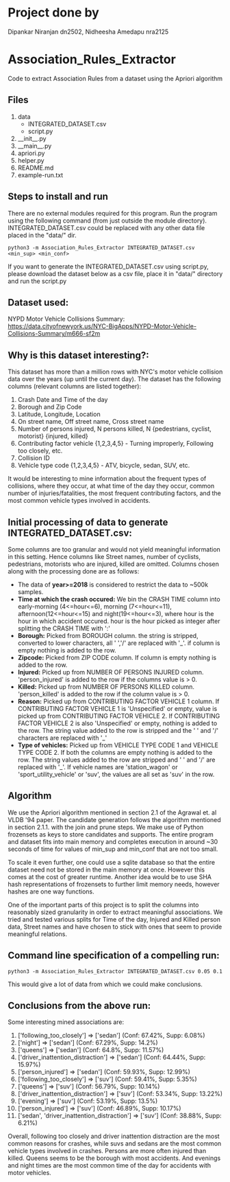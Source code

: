 # Project done by
Dipankar Niranjan dn2502, Nidheesha Amedapu nra2125
# Association_Rules_Extractor
Code to extract Association Rules from a dataset using the Apriori algorithm

## Files
<ol>
<li>data
  <ul>
    <li>INTEGRATED_DATASET.csv</li>
    <li>script.py</li>
  </ul>
</li>
<li>__init__.py</li>
<li>__main__.py</li>
<li>apriori.py</li>
<li>helper.py</li>
<li>README.md</li>
<li>example-run.txt</li>
</ol>

## Steps to install and run

<p>There are no external modules required for this program. Run the program using the following command (from just outside the module directory). INTEGRATED_DATASET.csv could be replaced with any other data file placed in the "data/" dir.</p>

```
python3 -m Association_Rules_Extractor INTEGRATED_DATASET.csv <min_sup> <min_conf>
```
If you want to generate the INTEGRATED_DATASET.csv using script.py, please download the dataset below as a csv file, place it in "data/" directory and run the script.py

## Dataset used:
NYPD Motor Vehicle Collisions Summary:
https://data.cityofnewyork.us/NYC-BigApps/NYPD-Motor-Vehicle-Collisions-Summary/m666-sf2m

## Why is this dataset interesting?:
<p>This dataset has more than a million rows with NYC's motor vehicle collision data over the years (up until the current day). The dataset has the following columns (relevant columns are listed together):
</p>  
<ol>
<li> Crash Date and Time of the day</li>
<li> Borough and Zip Code</li>
<li> Latitude, Longitude, Location</li>
<li> On street name, Off street name, Cross street name</li>
<li> Number of persons injured, N persons killed, N {pedestrians, cyclist, motorist} {injured, killed} </li>
<li> Contributing factor vehicle {1,2,3,4,5} - Turning improperly, Following too closely, etc. </li>
<li> Collision ID </li>
<li> Vehicle type code {1,2,3,4,5} - ATV, bicycle, sedan, SUV, etc. </li>
</ol>
<p>It would be interesting to mine information about the frequent types of collisions, where they occur, at what time of the day they occur, common number of injuries/fatalities, the most frequent contributing factors, and the most common vehicle types involved in accidents.</p>

## Initial processing of data to generate INTEGRATED_DATASET.csv:
Some columns are too granular and would not yield meaningful information in this setting. Hence columns like Street names, number of cyclists, pedestrians, motorists who are injured, killed are omitted. Columns chosen along with the processing done are as follows:
- The data of <b>year>=2018</b> is considered to restrict the data to ~500k samples.
- <b>Time at which the crash occured:</b> We bin the CRASH TIME column into early-morning (4<=hour<=6), morning (7<=hour<=11), afternoon(12<=hour<=15) and night(19<=hour<=3), where hour is the hour in which accident occured. hour is the hour picked as integer after splitting the CRASH TIME with ':'
- <b>Borough:</b> Picked from BOROUGH column. the string is stripped, converted to lower characters, all ' ','/' are replaced with '_'. if column is empty nothing is added to the row.
- <b>Zipcode:</b> Picked from ZIP CODE column. If column is empty nothing is added to the row.
- <b>Injured:</b> Picked up from NUMBER OF PERSONS INJURED column. 'person_injured' is added to the row if the columns value is > 0.
- <b>Killed:</b> Picked up from NUMBER OF PERSONS KILLED column. 'person_killed' is added to the row if the column value is > 0.
- <b>Reason:</b> Picked up from CONTRIBUTING FACTOR VEHICLE 1 column. If CONTRIBUTING FACTOR VEHICLE 1 is 'Unspecified' or empty, value is picked up from CONTRIBUTING FACTOR VEHICLE 2. If CONTRIBUTING FACTOR VEHICLE 2 is also 'Unspecified' or empty, nothing is added to the row. The string value added to the row is stripped and the ' ' and '/' characters are replaced with '_'
- <b>Type of vehicles:</b> Picked up from VEHICLE TYPE CODE 1 and VEHICLE TYPE CODE 2. If both the columns are empty nothing is added to the row. The string values added to the row are stripped and ' ' and '/' are replaced with '_'. If vehicle names are 'station_wagon' or 'sport_utility_vehicle' or 'suv', the values are all set as 'suv' in the row.


## Algorithm
We use the Apriori algorithm mentioned in section 2.1 of the Agrawal et. al VLDB '94 paper. The candidate generation follows the algorithm mentioned in section 2.1.1. with the join and prune steps. We make use of Python frozensets as keys to store candidates and supports. The entire program and dataset fits into main memory and completes execution in around ~30 seconds of time for values of min_sup and min_conf that are not too small.

To scale it even further, one could use a sqlite database so that the entire dataset need not be stored in the main memory at once. However this comes at the cost of greater runtime. Another idea would be to use SHA hash representations of frozensets to further limit memory needs, however hashes are one way functions.  

One of the important parts of this project is to split the columns into reasonably sized granularity in order to extract meaningful associations. We tried and tested various splits for Time of the day, Injured and Killed person data, Street names and have chosen to stick with ones that seem to provide meaningful relations.

## Command line specification of a compelling run:

```
python3 -m Association_Rules_Extractor INTEGRATED_DATASET.csv 0.05 0.1
```
This would give a lot of data from which we could make conclusions.

## Conclusions from the above run:

Some interesting mined associations are:
<ol>
<li> ['following_too_closely'] => ['sedan'] (Conf: 67.42%, Supp: 6.08%) </li>
<li> ['night'] => ['sedan'] (Conf: 67.29%, Supp: 14.2%) </li>
<li> ['queens'] => ['sedan'] (Conf: 64.8%, Supp: 11.57%) </li>
<li> ['driver_inattention_distraction'] => ['sedan'] (Conf: 64.44%, Supp: 15.97%) </li>
<li> ['person_injured'] => ['sedan'] (Conf: 59.93%, Supp: 12.99%)</li>
<li> ['following_too_closely'] => ['suv'] (Conf: 59.41%, Supp: 5.35%)</li>
<li> ['queens'] => ['suv'] (Conf: 56.79%, Supp: 10.14%) </li>
<li> ['driver_inattention_distraction'] => ['suv'] (Conf: 53.34%, Supp: 13.22%) </li>
<li> ['evening'] => ['suv'] (Conf: 53.19%, Supp: 13.5%)</li>
<li> ['person_injured'] => ['suv'] (Conf: 46.89%, Supp: 10.17%) </li>
<li> ['sedan', 'driver_inattention_distraction'] => ['suv'] (Conf: 38.88%, Supp: 6.21%) </li>
</ol>

Overall, following too closely and driver inattention distraction are the most common reasons for crashes, while suvs and sedans are the most common vehicle types involved in crashes. Persons are more often injured than killed. Queens seems to be the borough with most accidents. And evenings and night times are the most common time of the day for accidents with motor vehicles.
